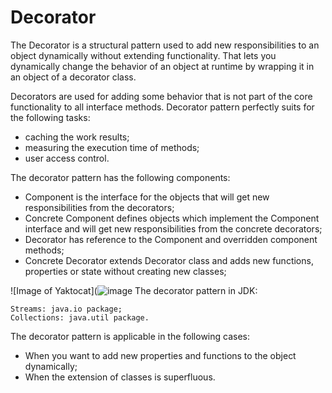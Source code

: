 # Decorator

The Decorator is a structural pattern used to add new responsibilities to an object dynamically without extending functionality. That lets you dynamically change the behavior of an object at runtime by wrapping it in an object of a decorator class.

Decorators are used for adding some behavior that is not part of the core functionality to all interface methods. Decorator pattern perfectly suits for the following tasks:

* caching the work results;
* measuring the execution time of methods;
* user access control.

The decorator pattern has the following components:

* Component is the interface for the objects that will get new responsibilities from the decorators;
* Concrete Component defines objects which implement the Component interface and will get new responsibilities from the concrete decorators;
* Decorator has reference to the Component and overridden component methods;
* Concrete Decorator extends Decorator class and adds new functions, properties or state without creating new classes;

![Image of Yaktocat](![image](https://user-images.githubusercontent.com/4706304/104871051-b3272280-590f-11eb-9e75-d8bd503814f3.png)
The decorator pattern in JDK:

    Streams: java.io package;
    Collections: java.util package.

The decorator pattern is applicable in the following cases:

* When you want to add new properties and functions to the object dynamically;
* When the extension of classes is superfluous.
